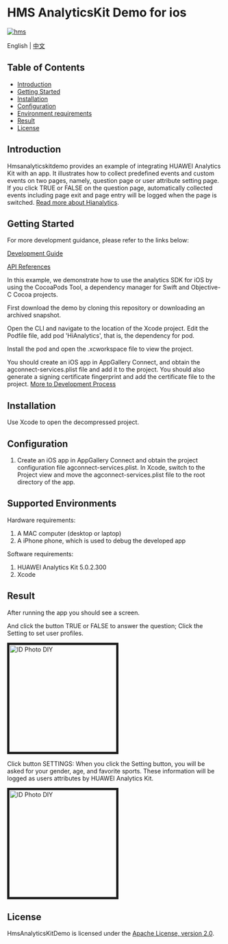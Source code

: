 # HMS AnalyticsKit Demo for ios

[![hms](https://img.shields.io/badge/hms-analytics-brightgreen)](https://developer.huawei.com/consumer/en/doc/development/HMS-References/3021004) 

English | [中文](https://github.com/HMS-Core/hms-ananlytics-demo-ios/blob/master/README_ZH.md)

## Table of Contents

* [Introduction](#introduction)
* [Getting Started](#getting-started)
* [Installation](#installation)
* [Configuration ](#configuration )
* [Environment requirements](#Environment-requirements)
* [Result](#result)
* [License](#license)


## Introduction
Hmsanalyticskitdemo provides an example of integrating HUAWEI Analytics Kit with an app. It illustrates how to collect predefined events and custom events on two pages, namely, question page or user attribute setting page. If you click TRUE or FALSE on the question page, automatically collected events including page exit and page entry will be logged when the page is switched. 
[Read more about Hianalytics](https://developer.huawei.com/consumer/en/doc/development/HMSCore-Guides-V5/introduction-0000001050745149).
	

## Getting Started

For more development guidance, please refer to the links below:

[Development Guide](https://developer.huawei.com/consumer/en/doc/development/HMSCore-Guides-V5/ios-dev-process-0000001050168431)

[API References](https://developer.huawei.com/consumer/en/doc/development/HMSCore-References-V5/ios-api-huawei-analytics-overview-0000001050164673)

In this example, we demonstrate how to use the analytics SDK for iOS by using the CocoaPods Tool, a dependency manager for Swift and Objective-C Cocoa projects.

First download the demo by cloning this repository or downloading an archived snapshot.

Open the CLI and navigate to the location of the Xcode project. Edit the Podfile file, add pod 'HiAnalytics', that is, the dependency for pod.

Install the pod and open the .xcworkspace file to view the project.

You should create an iOS app in AppGallery Connect, and obtain the agconnect-services.plist file and add it to the project. You should also generate a signing certificate fingerprint and add the certificate file to the project. [More to Development Process](https://developer.huawei.com/consumer/en/doc/development/HMSCore-Guides-V5/ios-dev-process-0000001050168431)

## Installation
Use Xcode to open the decompressed project.

## Configuration
1. Create an iOS app in AppGallery Connect and obtain the project configuration file agconnect-services.plist. In Xcode, switch to the Project view and move the agconnect-services.plist file to the root directory of the app. 

## Supported Environments
Hardware requirements:
1. A MAC computer (desktop or laptop)
2. A iPhone phone, which is used to debug the developed app
    
Software requirements:
1. HUAWEI Analytics Kit 5.0.2.300
2. Xcode


## Result
After running the app you should see a screen.

And click the button TRUE or FALSE to answer the question; Click the Setting to set user profiles.

<img src="https://github.com/HMS-Core/hms-ananlytics-demo-ios/blob/master/image/1.png" width=250 title="ID Photo DIY" div align=center border=5>

Click button SETTINGS:
When you click the Setting button, you will be asked for your gender, age, and favorite sports. These information will be logged as users attributes by HUAWEI Analytics Kit.

<img src="https://github.com/HMS-Core/hms-ananlytics-demo-ios/blob/master/image/2.png" width=250 title="ID Photo DIY" div align=center border=5>


##  License
HmsAnalyticsKitDemo is licensed under the [Apache License, version 2.0](http://www.apache.org/licenses/LICENSE-2.0).

